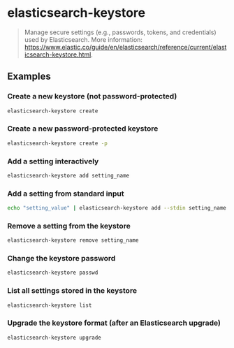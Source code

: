 # elasticsearch-keystore

> Manage secure settings (e.g., passwords, tokens, and credentials) used by Elasticsearch. More information: <https://www.elastic.co/guide/en/elasticsearch/reference/current/elasticsearch-keystore.html>.

## Examples

### Create a new keystore (not password-protected)

```bash
elasticsearch-keystore create
```

### Create a new password-protected keystore

```bash
elasticsearch-keystore create -p
```

### Add a setting interactively

```bash
elasticsearch-keystore add setting_name
```

### Add a setting from standard input

```bash
echo "setting_value" | elasticsearch-keystore add --stdin setting_name
```

### Remove a setting from the keystore

```bash
elasticsearch-keystore remove setting_name
```

### Change the keystore password

```bash
elasticsearch-keystore passwd
```

### List all settings stored in the keystore

```bash
elasticsearch-keystore list
```

### Upgrade the keystore format (after an Elasticsearch upgrade)

```bash
elasticsearch-keystore upgrade
```
